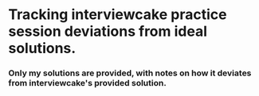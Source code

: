 # Tracking interviewcake practice session deviations from ideal solutions.

### Only my solutions are provided, with notes on how it deviates from interviewcake's provided solution.
